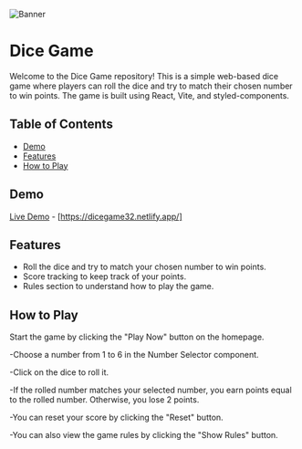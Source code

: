 ![Banner](https://i.ibb.co/mDG0kmx/Screenshot-2023-08-04-095300.png)

# Dice Game

Welcome to the Dice Game repository! This is a simple web-based dice game where players can roll the dice and try to match their chosen number to win points. The game is built using React, Vite, and styled-components.

## Table of Contents

- [Demo](#demo)
- [Features](#features)
- [How to Play](#how-to-play)

## Demo

[Live Demo](https://example.com) - [https://dicegame32.netlify.app/]

## Features

- Roll the dice and try to match your chosen number to win points.
- Score tracking to keep track of your points.
- Rules section to understand how to play the game.

## How to Play
Start the game by clicking the "Play Now" button on the homepage.

-Choose a number from 1 to 6 in the Number Selector component.

-Click on the dice to roll it.

-If the rolled number matches your selected number, you earn points equal to the rolled number. Otherwise, you lose 2 points.

-You can reset your score by clicking the "Reset" button.

-You can also view the game rules by clicking the "Show Rules" button.
